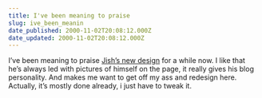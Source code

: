 ```yaml
---
title: I've been meaning to praise
slug: ive_been_meanin
date_published: 2000-11-02T20:08:12.000Z
date_updated: 2000-11-02T20:08:12.000Z
---
```


I’ve been meaning to praise [Jish’s new design](http://www.jish.nu/) for a while now. I like that he’s always led with pictures of himself on the page, it really gives his blog personality. And makes me want to get off my ass and redesign here. Actually, it’s mostly done already, i just have to tweak it.
